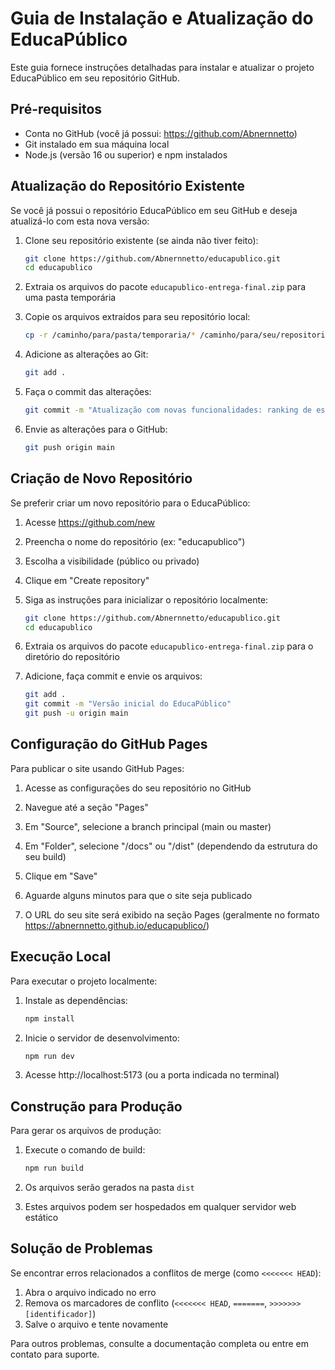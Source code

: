 # Guia de Instalação e Atualização do EducaPúblico

Este guia fornece instruções detalhadas para instalar e atualizar o projeto EducaPúblico em seu repositório GitHub.

## Pré-requisitos

- Conta no GitHub (você já possui: https://github.com/Abnernnetto)
- Git instalado em sua máquina local
- Node.js (versão 16 ou superior) e npm instalados

## Atualização do Repositório Existente

Se você já possui o repositório EducaPúblico em seu GitHub e deseja atualizá-lo com esta nova versão:

1. Clone seu repositório existente (se ainda não tiver feito):
   ```bash
   git clone https://github.com/Abnernnetto/educapublico.git
   cd educapublico
   ```

2. Extraia os arquivos do pacote `educapublico-entrega-final.zip` para uma pasta temporária

3. Copie os arquivos extraídos para seu repositório local:
   ```bash
   cp -r /caminho/para/pasta/temporaria/* /caminho/para/seu/repositorio/
   ```

4. Adicione as alterações ao Git:
   ```bash
   git add .
   ```

5. Faça o commit das alterações:
   ```bash
   git commit -m "Atualização com novas funcionalidades: ranking de estados, estatísticas nacionais e contadores destacados"
   ```

6. Envie as alterações para o GitHub:
   ```bash
   git push origin main
   ```

## Criação de Novo Repositório

Se preferir criar um novo repositório para o EducaPúblico:

1. Acesse https://github.com/new

2. Preencha o nome do repositório (ex: "educapublico")

3. Escolha a visibilidade (público ou privado)

4. Clique em "Create repository"

5. Siga as instruções para inicializar o repositório localmente:
   ```bash
   git clone https://github.com/Abnernnetto/educapublico.git
   cd educapublico
   ```

6. Extraia os arquivos do pacote `educapublico-entrega-final.zip` para o diretório do repositório

7. Adicione, faça commit e envie os arquivos:
   ```bash
   git add .
   git commit -m "Versão inicial do EducaPúblico"
   git push -u origin main
   ```

## Configuração do GitHub Pages

Para publicar o site usando GitHub Pages:

1. Acesse as configurações do seu repositório no GitHub

2. Navegue até a seção "Pages"

3. Em "Source", selecione a branch principal (main ou master)

4. Em "Folder", selecione "/docs" ou "/dist" (dependendo da estrutura do seu build)

5. Clique em "Save"

6. Aguarde alguns minutos para que o site seja publicado

7. O URL do seu site será exibido na seção Pages (geralmente no formato https://abnernnetto.github.io/educapublico/)

## Execução Local

Para executar o projeto localmente:

1. Instale as dependências:
   ```bash
   npm install
   ```

2. Inicie o servidor de desenvolvimento:
   ```bash
   npm run dev
   ```

3. Acesse http://localhost:5173 (ou a porta indicada no terminal)

## Construção para Produção

Para gerar os arquivos de produção:

1. Execute o comando de build:
   ```bash
   npm run build
   ```

2. Os arquivos serão gerados na pasta `dist`

3. Estes arquivos podem ser hospedados em qualquer servidor web estático

## Solução de Problemas

Se encontrar erros relacionados a conflitos de merge (como `<<<<<<< HEAD`):

1. Abra o arquivo indicado no erro
2. Remova os marcadores de conflito (`<<<<<<< HEAD`, `=======`, `>>>>>>> [identificador]`)
3. Salve o arquivo e tente novamente

Para outros problemas, consulte a documentação completa ou entre em contato para suporte.
